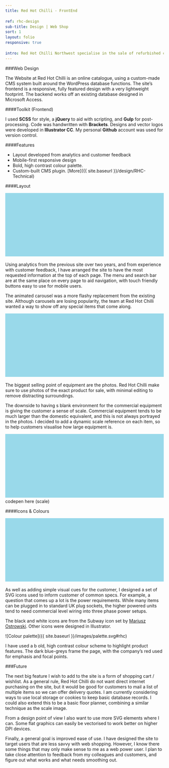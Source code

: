 ```yaml
---
title: Red Hot Chilli - FrontEnd

ref: rhc-design
sub-title: Design | Web Shop
sort: 1
layout: folio
responsive: true

intro: Red Hot Chilli Northwest specialise in the sale of refurbished commercial catering equipment. They needed a site that would show off the company’s regularly updating product list, serving both UK and across Europe.
---
```


###Web Design

The Website at Red Hot Chilli is an online catalogue, using a custom-made CMS system built around the WordPress database functions. The site’s frontend is a responsive, fully featured design with a very lightweight footprint. The backend works off an existing database designed in Microsoft Access.

####Toolkit (Frontend)

I used **SCSS** for style, a **jQuery** to aid with scripting, and **Gulp** for post-processing. Code was handwritten with **Brackets**. Designs and vector logos were developed in **Illustrator CC**. My personal **Github** account was used for version control.

####Features

- Layout developed from analytics and customer feedback
- Mobile-first responsive design
- Bold, high contrast colour palette.
- Custom-built CMS plugin. [More]({{ site.baseurl }}/design/RHC-Technical)

####Layout

![index](/images/placeholder.png)

Using analytics from the previous site over two years, and from experience with customer feedback, I have arranged the site to have the most requested information at the top of each page. The menu and search bar are at the same place on every page to aid navigation, with touch friendly buttons easy to use for mobile users.

The animated carousel was a more flashy replacement from the existing site. Although carousels are losing popularity, the team at Red Hot Chilli wanted a way to show off any special items that come along.

![product page](/images/placeholder.png)

The biggest selling point of equipment are the photos. Red Hot Chilli make sure to use photos of the exact product for sale, with minimal editing to remove distracting surroundings.

The downside to having s blank environment for the commercial equipment is giving the customer a sense of scale. Commercial equipment tends to be much larger than the domestic equivalent, and this is not always portrayed in the photos. I decided to add a dynamic scale reference on each item, so to help customers visualise how large equipment is.

![scale](/images/placeholder.png)
codepen here (scale)

####Icons & Colours

![icons](/images/placeholder.png)

As well as adding simple visual cues for the customer, I designed a set of SVG icons used to inform customer of common specs. For example, a question that comes up a lot is the power requirements. While many items can be plugged in to standard UK plug sockets, the higher powered units tend to need commercial level wiring into three phase power setups. 

The black and white icons are from the Subway icon set by [Mariusz Ostrowski](http://www.pixle.pl). Other icons were designed in Illustrator.

![Colour palette]({{ site.baseurl }}/images/palette.svg#rhc)

I have used a b old, high contrast colour scheme to highlight product features. The dark blue-greys frame the page, with the company’s red used for emphasis and focal points.

###Future

The next big feature I wish to add to the site is a form of shopping cart / wishlist. As a general rule, Red Hot Chilli do not want direct internet purchasing on the site, but it would be good for customers to mail a list of multiple items so we can offer delivery quotes. I am currently considering ways to use local storage or cookies to keep basic database records. I could also extend this to be a basic floor planner, combining a similar technique as the scale image.

From a design point of view I also want to use more SVG elements where I can. Some flat graphics can easily be vectorised to work better on higher DPI devices.

Finally, a general goal is improved ease of use. I have designed the site to target users that are less savvy with web shopping. However, I know there some things that may only make sense to me as a web power user. I plan to take close attention to feedback from my colleagues and customers, and figure out what works and what needs smoothing out.
